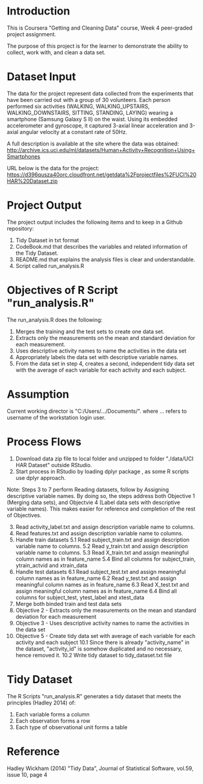 # Introduction
This is Coursera "Getting and Cleaning Data" course, Week 4 peer-graded project assignment.

The purpose of this project is for the learner to demonstrate the ability to collect, work with, and clean a data set.

# Dataset Input
The data for the project represent data collected from the experiments that have been carried out with a group of 30 volunteers. Each person performed six activities (WALKING, WALKING_UPSTAIRS, WALKING_DOWNSTAIRS, SITTING, STANDING, LAYING) wearing a smartphone (Samsung Galaxy S II) on the waist. Using its embedded accelerometer and gyroscope, it captured 3-axial linear acceleration and 3-axial angular velocity at a constant rate of 50Hz. 

A full description  is available at the site where the data was obtained:
http://archive.ics.uci.edu/ml/datasets/Human+Activity+Recognition+Using+Smartphones

URL below is the data for the project:
https://d396qusza40orc.cloudfront.net/getdata%2Fprojectfiles%2FUCI%20HAR%20Dataset.zip

# Project Output
The project output includes the following items and to keep in a Github repository:
1. Tidy Dataset in txt format
2. CodeBook.md that describes the variables and related information of the Tidy Dataset.
3. README.md that explains the analysis files is clear and understandable.
4. Script called run_analysis.R 

# Objectives of R Script "run_analysis.R"
The run_analysis.R does the following:
1. Merges the training and the test sets to create one data set.
2. Extracts only the measurements on the mean and standard deviation for each measurement.
3. Uses descriptive activity names to name the activities in the data set
4. Appropriately labels the data set with descriptive variable names.
5. From the data set in step 4, creates a second, independent tidy data set with the average of each variable for each activity and each subject.

# Assumption
Current working director is "C:/Users/.../Documents/". where ... refers to username of the workstation login user.

# Process Flows
1. Download data zip file to local folder and unzipped to folder "./data/UCI HAR Dataset" outside RStudio.
2. Start process in RStudio by loading dplyr package , as some R scripts use dplyr approach.

Note: Steps 3 to 7 perform Reading datasets, follow by Assigning descriptive variable names. By doing so, the steps address both Objective 1 (Merging data sets), and Objectvie 4 (Label data sets with descriptive variable names).
This makes easier for reference and completion of the rest of Objectives.

3. Read activity_label.txt and assign description variable name to columns.
4. Read features.txt and assign description variable name to columns.
5. Handle train datasets
   5.1 Read subject_train.txt and assign description variable name to columns.
   5.2 Read y_train.txt and assign description variable name to columns.
   5.3 Read X_train.txt and assign meaningful column names as in feature_name
   5.4 Bind all columns for subject_train, ytrain_actvid and xtrain_data
6. Handle test datasets
   6.1 Read subject_test.txt and assign meaningful column names as in feature_name
   6.2 Read y_test.txt and assign meaningful column names as in feature_name
   6.3 Read X_test.txt and assign meaningful column names as in feature_name
   6.4 Bind all columns for subject_test, ytest_label and xtest_data
7. Merge both binded train and test data sets
8. Objective 2 - Extracts only the measurements on the mean and standard deviation for each measurement
9. Objective 3 - Uses descriptive activity names to name the activities in the data set
10. Objective 5 - Create tidy data set with average of each variable for each activity and each subject
    10.1 Since there is already "activity_name" in the dataset, "activity_id" is somehow duplicated and no necessary, hence removed it.
    10.2 Write tidy dataset to tidy_dataset.txt file

# Tidy Dataset
The R Scripts "run_analysis.R" generates a tidy dataset that meets the principles (Hadley 2014) of: 
1.	Each variable forms a column
2.	Each observation forms a row
3.	Each type of observational unit forms a table

# Reference
Hadley Wickham (2014) "Tidy Data", Journal of Statistical Software, vol.59, issue 10, page 4
